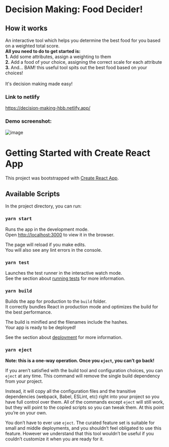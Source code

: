 # Decision Making: Food Decider!

## How it works
An interactive tool which helps you determine the best food for you based on a weighted total score.
<br/>
**All you need to do to get started is:**
<br/>
    **1.** Add some attributes, assign a weighting to them
<br/>
    **2.** Add a food of your choice, assigning the correct scale for each attribute 
<br/>
    **3.** And... BAM! this useful tool spits out the best food based on your choices! 
<br/>
<br/>
It's decision making made easy!

### Link to netlify
https://decision-making-hbb.netlify.app/

### Demo screenshot: 
![image](https://user-images.githubusercontent.com/77231970/115873638-10fd6600-a43b-11eb-9187-cf9fe07ca6f0.png)

# Getting Started with Create React App
This project was bootstrapped with [Create React App](https://github.com/facebook/create-react-app).

## Available Scripts
In the project directory, you can run:
### `yarn start`

Runs the app in the development mode.\
Open [http://localhost:3000](http://localhost:3000) to view it in the browser.

The page will reload if you make edits.\
You will also see any lint errors in the console.

### `yarn test`
Launches the test runner in the interactive watch mode.\
See the section about [running tests](https://facebook.github.io/create-react-app/docs/running-tests) for more information.

### `yarn build`
Builds the app for production to the `build` folder.\
It correctly bundles React in production mode and optimizes the build for the best performance.

The build is minified and the filenames include the hashes.\
Your app is ready to be deployed!

See the section about [deployment](https://facebook.github.io/create-react-app/docs/deployment) for more information.

### `yarn eject`
**Note: this is a one-way operation. Once you `eject`, you can’t go back!**

If you aren’t satisfied with the build tool and configuration choices, you can `eject` at any time. This command will remove the single build dependency from your project.

Instead, it will copy all the configuration files and the transitive dependencies (webpack, Babel, ESLint, etc) right into your project so you have full control over them. All of the commands except `eject` will still work, but they will point to the copied scripts so you can tweak them. At this point you’re on your own.

You don’t have to ever use `eject`. The curated feature set is suitable for small and middle deployments, and you shouldn’t feel obligated to use this feature. However we understand that this tool wouldn’t be useful if you couldn’t customize it when you are ready for it.
